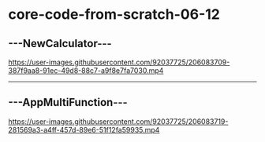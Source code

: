 # core-code-from-scratch-06-12
## ---NewCalculator---


https://user-images.githubusercontent.com/92037725/206083709-387f9aa8-91ec-49d8-88c7-a9f8e7fa7030.mp4



---
## ---AppMultiFunction---



https://user-images.githubusercontent.com/92037725/206083719-281569a3-a4ff-457d-89e6-51f12fa59935.mp4

